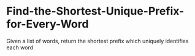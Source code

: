 # Find-the-Shortest-Unique-Prefix-for-Every-Word
Given a list of words, return the shortest prefix which uniquely identifies each word
